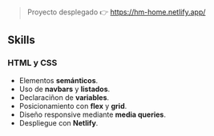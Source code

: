 > Proyecto desplegado 👉 https://hm-home.netlify.app/

## Skills

### HTML y CSS

- Elementos **semánticos**.
- Uso de **navbars** y **listados**.
- Declaraciñon de **variables**.
- Posicionamiento con **flex** y **grid**.
- Diseño responsive mediante **media queries**.
- Despliegue con **Netlify**.
